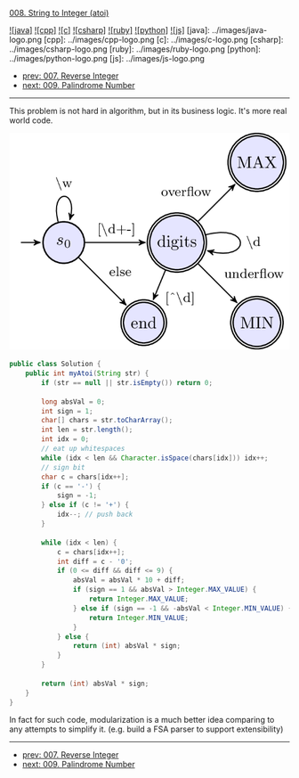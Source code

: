 [008. String to Integer (atoi)](https://leetcode.com/problems/string-to-integer-atoi/)

[![java]](../java/008-string-to-integer-atoi.md)
[![cpp]](../cpp/008-string-to-integer-atoi.md)
[![c]](../c/008-string-to-integer-atoi.md)
[![csharp]](../csharp/008-string-to-integer-atoi.md)
[![ruby]](../ruby/008-string-to-integer-atoi.md)
[![python]](../python/008-string-to-integer-atoi.md)
[![js]](../js/008-string-to-integer-atoi.md)
[java]: ../images/java-logo.png
[cpp]: ../images/cpp-logo.png
[c]: ../images/c-logo.png
[csharp]: ../images/csharp-logo.png
[ruby]: ../images/ruby-logo.png
[python]: ../images/python-logo.png
[js]: ../images/js-logo.png

- [prev: 007. Reverse Integer](007-reverse-integer.md)
- [next: 009. Palindrome Number](009-palindrome-number.md)

---

This problem is not hard in algorithm, but in its business logic.
It's more real world code.

![FSA of atoi](../images/atoi-FSA.png)

```java
public class Solution {
    public int myAtoi(String str) {
        if (str == null || str.isEmpty()) return 0;
        
        long absVal = 0;
        int sign = 1;
        char[] chars = str.toCharArray();
        int len = str.length();
        int idx = 0;
        // eat up whitespaces
        while (idx < len && Character.isSpace(chars[idx])) idx++;
        // sign bit
        char c = chars[idx++];
        if (c == '-') {
            sign = -1;
        } else if (c != '+') {
            idx--; // push back
        }
        
        while (idx < len) {
            c = chars[idx++];
            int diff = c - '0';
            if (0 <= diff && diff <= 9) {
                absVal = absVal * 10 + diff;
                if (sign == 1 && absVal > Integer.MAX_VALUE) {
                    return Integer.MAX_VALUE;
                } else if (sign == -1 && -absVal < Integer.MIN_VALUE) {
                    return Integer.MIN_VALUE;
                }
            } else {
                return (int) absVal * sign;
            }
        }
        
        return (int) absVal * sign;
    }
}
```
In fact for such code, modularization is a much better idea comparing to any attempts to simplify it.
(e.g. build a FSA parser to support extensibility)


---

- [prev: 007. Reverse Integer](007-reverse-integer.md)
- [next: 009. Palindrome Number](009-palindrome-number.md)
